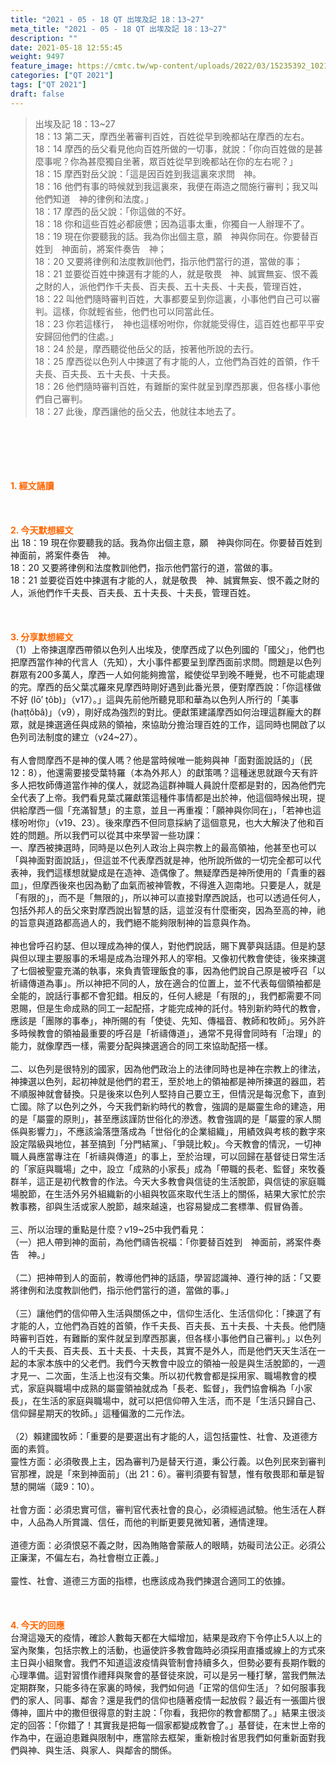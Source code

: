 ```yaml
---
title: "2021 - 05 - 18 QT 出埃及記 18：13~27"
meta_title: "2021 - 05 - 18 QT 出埃及記 18：13~27"
description: ""
date: 2021-05-18 12:55:45
weight: 9497
feature_image: https://cmtc.tw/wp-content/uploads/2022/03/15235392_10211799862337740_180693556567566654_o-1.webp
categories: ["QT 2021"]
tags: ["QT 2021"]
draft: false
---
```


<blockquote>出埃及記 18：13~27<br />
18：13 第二天，摩西坐著審判百姓，百姓從早到晚都站在摩西的左右。<br />
18：14 摩西的岳父看見他向百姓所做的一切事，就說：「你向百姓做的是甚麼事呢？你為甚麼獨自坐著，眾百姓從早到晚都站在你的左右呢？」<br />
18：15 摩西對岳父說：「這是因百姓到我這裏來求問　神。<br />
18：16 他們有事的時候就到我這裏來，我便在兩造之間施行審判；我又叫他們知道　神的律例和法度。」<br />
18：17 摩西的岳父說：「你這做的不好。<br />
18：18 你和這些百姓必都疲憊；因為這事太重，你獨自一人辦理不了。<br />
18：19 現在你要聽我的話。我為你出個主意，願　神與你同在。你要替百姓到　神面前，將案件奏告　神；<br />
18：20 又要將律例和法度教訓他們，指示他們當行的道，當做的事；<br />
18：21 並要從百姓中揀選有才能的人，就是敬畏　神、誠實無妄、恨不義之財的人，派他們作千夫長、百夫長、五十夫長、十夫長，管理百姓，<br />
18：22 叫他們隨時審判百姓，大事都要呈到你這裏，小事他們自己可以審判。這樣，你就輕省些，他們也可以同當此任。<br />
18：23 你若這樣行，　神也這樣吩咐你，你就能受得住，這百姓也都平平安安歸回他們的住處。」<br />
18：24 於是，摩西聽從他岳父的話，按著他所說的去行。<br />
18：25 摩西從以色列人中揀選了有才能的人，立他們為百姓的首領，作千夫長、百夫長、五十夫長、十夫長。<br />
18：26 他們隨時審判百姓，有難斷的案件就呈到摩西那裏，但各樣小事他們自己審判。<br />
18：27 此後，摩西讓他的岳父去，他就往本地去了。</blockquote><br />
&nbsp;<br />
<br />
&nbsp;<br />
<br />
<span style="color: #ff6600;"><strong>1. </strong><strong>經文誦讀</strong></span><br />
<br />
<span style="color: #ff6600;"><strong> </strong></span><br />
<br />
<span style="color: #ff6600;"><strong>2. 今天默想</strong><strong>經文<br />
</strong></span>出 18：19 現在你要聽我的話。我為你出個主意，願　神與你同在。你要替百姓到　神面前，將案件奏告　神。<br />
18：20 又要將律例和法度教訓他們，指示他們當行的道，當做的事。<br />
18：21 並要從百姓中揀選有才能的人，就是敬畏　神、誠實無妄、恨不義之財的人，派他們作千夫長、百夫長、五十夫長、十夫長，管理百姓。<br />
<br />
&nbsp;<br />
<br />
<span style="color: #ff6600;"><strong>3. 分享默想經文<br />
</strong></span>（1）上帝揀選摩西帶領以色列人出埃及，使摩西成了以色列國的「國父」，他們也把摩西當作神的代言人（先知），大小事件都要呈到摩西面前求問。問題是以色列群眾有200多萬人，摩西一人如何能夠擔當，縱使從早到晚不睡覺，也不可能處理的完。摩西的岳父葉忒羅來見摩西時剛好遇到此番光景，便對摩西說：「你這樣做不好 (lō’ ṭôb)」（v17）。」這與先前他所聽見耶和華為以色列人所行的「美事 (haṭṭôbâ)」（v9），剛好成為強烈的對比。便獻策建議摩西如何治理這群龐大的群眾，就是揀選適任與成熟的領袖，來協助分擔治理百姓的工作，這同時也開啟了以色列司法制度的建立（v24~27）。<br />
<br />
有人會問摩西不是神的僕人嗎？他是當時候唯一能夠與神「面對面說話的」（民12：8），他還需要接受葉特羅（本為外邦人）的獻策嗎？這種迷思就跟今天有許多人把牧師傳道當作神的僕人，就認為這群神職人員說什麼都是對的，因為他們完全代表了上帝。我們看見葉忒羅獻策這種件事情都是出於神，他這個時候出現，提供給摩西一個「充滿智慧」的主意，並且一再重複：「願神與你同在」，「若神也這樣吩咐你」（v19、23）。後來摩西不但同意採納了這個意見，也大大解決了他和百姓的問題。所以我們可以從其中來學習一些功課：<br />
一、摩西被揀選時，同時是以色列人政治上與宗教上的最高領袖，他甚至也可以「與神面對面說話」，但這並不代表摩西就是神，他所說所做的一切完全都可以代表神，我們這樣想就變成是在造神、造偶像了。無疑摩西是神所使用的「貴重的器皿」，但摩西後來也因為動了血氣而被神管教，不得進入迦南地。只要是人，就是「有限的」，而不是「無限的」，所以神可以直接對摩西說話，也可以透過任何人，包括外邦人的岳父來對摩西說出智慧的話，這並沒有什麼衝突，因為至高的神，祂的旨意與道路都高過人的，我們絕不能夠限制神的旨意與作為。<br />
<br />
神也曾呼召約瑟、但以理成為神的僕人，對他們說話，賜下異夢與話語。但是約瑟與但以理主要服事的禾場是成為治理外邦人的宰相。又像初代教會使徒，後來揀選了七個被聖靈充滿的執事，來負責管理飯食的事，因為他們說自己原是被呼召「以祈禱傳道為事」。所以神把不同的人，放在適合的位置上，並不代表每個領袖都是全能的，說話行事都不會犯錯。相反的，任何人總是「有限的」，我們都需要不同恩賜，但是生命成熟的同工一起配搭，才能完成神的託付。特別新約時代的教會，應該是「團隊的事奉」，神所賜的有「使徒、先知、傳福音、教師和牧師」。另外許多時候教會的領袖最重要的呼召是「祈禱傳道」，通常不見得會同時有「治理」的能力，就像摩西一樣，需要分配與揀選適合的同工來協助配搭一樣。<br />
<br />
二、以色列是很特別的國家，因為他們政治上的法律同時也是神在宗教上的律法，神揀選以色列，起初神就是他們的君王，至於地上的領袖都是神所揀選的器皿，若不順服神就會替換。只是後來以色列人堅持自己要立王，但情況是每況愈下，直到亡國。除了以色列之外，今天我們新約時代的教會，強調的是屬靈生命的建造，用的是「屬靈的原則」，甚至應該謹防世俗化的滲透。教會強調的是「屬靈的家人關係與影響力」，不應該淪落墮落成為「世俗化的企業組織」，用績效與考核的數字來設定階級與地位，甚至搞到「分門結黨」、「爭競比較」。今天教會的情況，一切神職人員應當專注在「祈禱與傳道」的事上，至於治理，可以回歸在基督徒日常生活的「家庭與職場」之中，設立「成熟的小家長」成為「帶職的長老、監督」來牧養群羊，這正是初代教會的作法。今天大多教會與信徒的生活脫節，與信徒的家庭職場脫節，在生活外另外組織新的小組與牧區來取代生活上的關係，結果大家忙於宗教事務，卻與生活或家人脫節，越來越遠，也容易變成二套標準、假冒偽善。<br />
<br />
三、所以治理的重點是什麼？v19~25中我們看見：<br />
（一）把人帶到神的面前，為他們禱告祝福：「你要替百姓到　神面前，將案件奏告　神。」<br />
<br />
（二）把神帶到人的面前，教導他們神的話語，學習認識神、遵行神的話：「又要將律例和法度教訓他們，指示他們當行的道，當做的事。」<br />
<br />
（三）讓他們的信仰帶入生活與關係之中，信仰生活化、生活信仰化：「揀選了有才能的人，立他們為百姓的首領，作千夫長、百夫長、五十夫長、十夫長。他們隨時審判百姓，有難斷的案件就呈到摩西那裏，但各樣小事他們自己審判。」以色列人的千夫長、百夫長、五十夫長、十夫長，其實不是外人，而是他們天天生活在一起的本家本族中的父老們。我們今天教會中設立的領袖一般是與生活脫節的，一週才見一、二次面，生活上也沒有交集。所以初代教會都是採用家、職場教會的模式，家庭與職場中成熟的屬靈領袖就成為「長老、監督」，我們協會稱為「小家長」，在生活的家庭與職場中，就可以把信仰帶入生活，而不是「生活只歸自己、信仰歸星期天的牧師。」這種偏激的二元作法。<br />
<br />
（2）賴建國牧師：「重要的是要選出有才能的人，這包括靈性、社會、及道德方面的素質。<br />
靈性方面：必須敬畏上主，因為審判乃是替天行道，秉公行義。以色列民來到審判官那裡，說是「來到神面前」（出 21：6）。審判須要有智慧，惟有敬畏耶和華是智慧的開端（箴9：10）。<br />
<br />
社會方面：必須忠實可信，審判官代表社會的良心，必須經過試驗。他生活在人群中，人品為人所賞識、信任，而他的判斷更要見微知著，通情達理。<br />
<br />
道德方面：必須恨惡不義之財，因為賄賂會蒙蔽人的眼睛，妨礙司法公正。必須公正廉潔，不偏左右，為社會樹立正義。」<br />
<br />
靈性、社會、道德三方面的指標，也應該成為我們揀選合適同工的依據。<br />
<br />
&nbsp;<br />
<br />
<span style="color: #ff6600;"><strong>4. 今天的回應<br />
</strong></span>台灣這幾天的疫情，確診人數每天都在大幅增加，結果是政府下令停止5人以上的室內聚集，包括宗教上的活動，也逼使許多教會臨時必須採用直播或線上的方式來主日與小組聚會。我們不知道這波疫情與管制會持續多久，但勢必要有長期作戰的心理準備。這對習慣作禮拜與聚會的基督徒來說，可以是另一種打擊，當我們無法定期群聚，只能多待在家裏的時候，我們如何過「正常的信仰生活」？如何服事我們的家人、同事、鄰舎？還是我們的信仰也隨著疫情一起放假？最近有一張圖片很傳神，圖片中的撒但很得意的對主說：「你看，我把你的教會都關了。」結果主很淡定的回答：「你錯了！其實我是把每一個家都變成教會了。」基督徒，在末世上帝的作為中，在逼迫患難與限制中，應當除去框架，重新檢討省思我們如何重新面對我們與神、與生活、與家人、與鄰舎的關係。<br />
<br />
&nbsp;<br />
<br />
&nbsp;<br />
<br />
&nbsp;
        